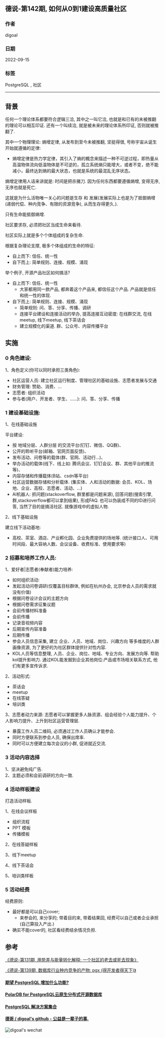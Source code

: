 ## 德说-第142期, 如何从0到1建设高质量社区  
                                              
### 作者                                              
digoal                                 
                                              
### 日期                                              
2022-09-15                                              
                                              
### 标签                                              
PostgreSQL , 社区         
                                  
----                                              
                                              
## 背景     
任何一个理论体系都要符合逻辑三洽, 其中之一叫它洽, 也就是和已有的未被推翻的理论可以相互印证. 还有一个叫续洽, 就是被未来的理论体系所印证, 否则就被推翻了.    
  
其中一个物理理论: 熵增定律, 从发布到至今未被推翻, 坚挺得很, 号称宇宙从诞生开始就遵循的定律:   
- 熵增定律是热力学定律，其引入了熵的概念来描述一种不可逆过程，即热量从高温物体流向低温物体是不可逆的，孤立系统熵只能增大，或者不变，绝不能减小，最终达到熵的最大状态，也就是系统的最混乱无序状态。  
    
熵增定律用人话来讲就是: 时间是把杀猪刀.  因为任何东西都要遵循熵增, 变得无序, 无序也就是死亡.    
     
这就是为什么活物唯一关心的问题是生存 和 发展(发展实际上也是为了抵御熵增(递弱代偿、种内竞争、有限的资源竞争), 从而生存得更久.).     
     
只有生命能抵御熵增.    
  
社区要求存, 必须把社区当成生命来看待.    
    
社区实际上就是多个个体组成的复杂生命.  
   
根据复杂理论支撑, 极多个体组成的生命的特征:     
- 自上而下: 信任、统一性     
- 自下而上: 简单规则、连接、规模、涌现     
  
举个例子, 开源产品社区如何搞活?  
- 自上而下: 信任、统一性   
    - 大家都用同一款产品, 都奔着这个产品来, 都信任这个产品. 产品就是信任和统一性的体现.       
- 自下而上: 简单规则、连接、规模、涌现      
    - 简单规则: 问、答、分享、传播、调研   
    - 连接平台建设和连接活动的举办, 提高连接互动密度: 在线群交流, 在线meetup, 线下meetup, 线下茶话会  
    - 建立规模化的渠道. 群、公众号、内容传播平台  
  
## 实施  
### 0 角色建设:
  
1、角色定义(你可以同时承担三类角色):
- 社区运营人员: 建立社区运行制度、管理社区的基础设施、志愿者发展与交通
- 财务管理: 赞助、消费、... 
- 志愿者: 组织活动
- 参与者(用户、开发者、学生、......): 问、答、分享、传播
  
### 1 建设基础设施:   
  
1、在线基础设施  
  
平台建设:   
- 按 地域分层、人群分层 的交流平台(钉钉、微信、QQ群)、  
- 公开的聆听平台(邮箱、官网页面反馈)、  
- 发布活动、问卷等的载体(群、官网、活动行...)、  
- 举办活动的载体(线下、线上如: 腾讯会议、钉钉会议、群、其他平台的推流等)、  
- 内容存储和传播载体(B站、csdn等平台)   
- 社区运营数据存储和分析载体. (集实体、人和活动的数据: 会员、KOL、场地、企业、高校、志愿者、活动、...)
- AI机器人: 抓问题(stackoverflow, 群里都是问题来源), 回答问题(搜索引擎,群,stackoverflow都可以拿到结果), 形成FAQ. 也可以伪装成不同的ID进行问答, 当然了目的是搞活社区. 就像游戏中的虚拟人物.     
  
2、线下基础设施  
  
建立线下活动基地:  
- 高校、茶室、酒店、产业孵化园、企业免费提供的场地等.  (统计接口人、可用时间段、最大容纳人数、会议设备、收费标准、使用要求等)     
  
  
### 2 招募和培养工作人员:   
  
1、爱好者|志愿者(奉献者)能力培养:   
- 如何组织活动:   
- 发起活动问卷调研(仅覆盖目标群体, 例如在杭州办会, 北京参会人员的需求就没有价值)    
- 根据问卷设计会议的主题方向  
- 根据问卷需求征集议题  
- 会前传播材料准备  
- 会前传播  
- 记录音视频内容  
- 后期宣传内容准备  
- 后期传播  
- 参会人员信息采集, 建立 企业、人员、地域、岗位、兴趣方向 等多维度的人群画像资源, 为了更好的为社区群体提供针对性内容.     
- KOL人员等信息整理, 人员、企业、岗位、地域、专业方向、发展方向等.    帮助kol提升影响力.   通过KOL能发掘到企业其他岗位:产品或市场相关联系方式, 他们有更多宣传诉求.    
  
2、活动形式:   
- 茶话会   
- meetup   
- 在线答疑  
- 培训类  
  
  
3、志愿者动力来源:   志愿者可以掌握更多人脉资源、组会经验个人能力提升、个人影响力提升、上升到社区运营管理层.    
- 暴露工作人员二维码, 必须通过工作人员确认才能参会.   
- 同时方便联系到参会人员, 确保出席率.    
- 同时可以方便建立每次会议的小群, 促进就近交流.    
  
### 3 活动内容选择  
  
1、坚决避免纯广告.   
2、主题必须和会前调研的方向一致.    
  
### 4 活动样板建设  
打造活动样板.  
  
1、在线会议样板  
- 组织流程  
- PPT 模板  
- 传播模板  
  
  
2、在线答疑样板  
  
3、线下meetup  
  
4、线下茶话会  
  
5、培训类样板  
  
  
### 5 活动经费  
经费原则:  
- 最好都是可以自己cover;  
    - 来参会的, 来分享的; 带着目的来, 带着结果回, 经费可以自己或者企业承担(自己算投入产出.)  
- 确实不能cover的, 社区看经费结余情况负担.    
  
## 参考
[《德说-第131期, 用势差与能量转化解释: 一个社区的老去或死去现象》](../202209/20220903_01.md)    
  
[《德说-第139期, 数据库行业种内竞争的产物: pgx (得开发者得天下)》](../202209/20220913_01.md)    
  
  
  
#### [期望 PostgreSQL 增加什么功能?](https://github.com/digoal/blog/issues/76 "269ac3d1c492e938c0191101c7238216")
  
  
#### [PolarDB for PostgreSQL云原生分布式开源数据库](https://github.com/ApsaraDB/PolarDB-for-PostgreSQL "57258f76c37864c6e6d23383d05714ea")
  
  
#### [PostgreSQL 解决方案集合](https://yq.aliyun.com/topic/118 "40cff096e9ed7122c512b35d8561d9c8")
  
  
#### [德哥 / digoal's github - 公益是一辈子的事.](https://github.com/digoal/blog/blob/master/README.md "22709685feb7cab07d30f30387f0a9ae")
  
  
![digoal's wechat](../pic/digoal_weixin.jpg "f7ad92eeba24523fd47a6e1a0e691b59")
  
